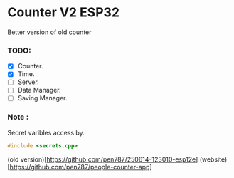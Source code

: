 # Counter V2 ESP32
Better version of old counter

### TODO:
- [X] Counter.
- [X] Time.
- [ ] Server.
- [ ] Data Manager.
- [ ] Saving Manager.

### Note :
Secret varibles access by.
```cpp 
#include <secrets.cpp>
```

(old version)[https://github.com/pen787/250614-123010-esp12e]
(website)[https://github.com/pen787/people-counter-app]
